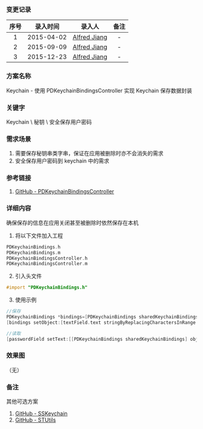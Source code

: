 ### 变更记录

| 序号 | 录入时间 | 录入人 | 备注 |
|:--------:|:--------:|:--------:|:--------:|
| 1 | 2015-04-02 | [Alfred Jiang](https://github.com/viktyz) | - |
| 2 | 2015-09-09 | [Alfred Jiang](https://github.com/viktyz) | - |
| 3 | 2015-12-23 | [Alfred Jiang](https://github.com/viktyz) | - |

### 方案名称

Keychain - 使用 PDKeychainBindingsController 实现 Keychain 保存数据封装

### 关键字

Keychain \ 秘钥 \ 安全保存用户密码

### 需求场景

1. 需要保存秘钥串类字串，保证在应用被删除时亦不会消失的需求
2. 安全保存用户密码到 keychain 中的需求

### 参考链接

1. [GitHub - PDKeychainBindingsController](https://github.com/carlbrown/PDKeychainBindingsController)

### 详细内容

确保保存的信息在应用关闭甚至被删除时依然保存在本机

1. 将以下文件加入工程
```objectivec
PDKeychainBindings.h
PDKeychainBindings.m
PDKeychainBindingsController.h
PDKeychainBindingsController.m
```

2. 引入头文件
```objectivec
#import "PDKeychainBindings.h"
```

3. 使用示例
```objectivec
//保存
PDKeychainBindings *bindings=[PDKeychainBindings sharedKeychainBindings];
[bindings setObject:[textField.text stringByReplacingCharactersInRange:range withString:string] forKey:@"passwordString"];

//读取
[passwordField setText:[[PDKeychainBindings sharedKeychainBindings] objectForKey:@"passwordString"]]
```

### 效果图
（无）

### 备注

其他可选方案

1. [GitHub - SSKeychain](https://github.com/soffes/sskeychain)
2. [GitHub - STUtils](https://github.com/ldandersen/STUtils)
